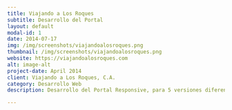 ```yaml
---
title: Viajando a Los Roques
subtitle: Desarrollo del Portal
layout: default
modal-id: 1
date: 2014-07-17
img: /img/screenshots/viajandoalosroques.png
thumbnail: /img/screenshots/viajandoalosroques.png
website: https://viajandoalosroques.com
alt: image-alt
project-date: April 2014
client: Viajando a Los Roques, C.A.
category: Desarrollo Web
description: Desarrollo del Portal Responsive, para 5 versiones diferentes, multilenguaje, con sistema de cotizaciones en línea y reservas, sistema de administración de contenidos hecho a medida, posicionamiento en buscadores.

---
```


